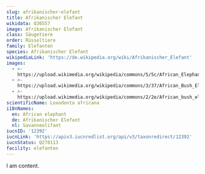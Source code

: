 ```yaml
---
slug: afrikanischer-elefant
title: Afrikanischer Elefant
wikidata: Q36557
image: Afrikanischer Elefant
class: Säugetiere
order: Rüsseltiere
family: Elefanten
species: Afrikanischer Elefant
wikipediaLink: 'https://de.wikipedia.org/wiki/Afrikanischer_Elefant'
images:
  - >-
    https://upload.wikimedia.org/wikipedia/commons/5/5c/African_Elephant_(Loxodonta_africana)_male_(16723147361).jpg
  - >-
    https://upload.wikimedia.org/wikipedia/commons/3/37/African_Bush_Elephant.jpg
  - >-
    https://upload.wikimedia.org/wikipedia/commons/2/2e/African_bush_elephant,_Loxodonta_africana_at_Punda_Maria,_Kruger_National_Park,_South_Africa._Includes_lots_of_baby_elephant._(20591203310).jpg
scientificName: Loxodonta africana
i18nNames:
  en: African elephant
  de: Afrikanischer Elefant
  nl: Savanneolifant
iucnID: '12392'
iucnLink: 'https://apiv3.iucnredlist.org/api/v3/taxonredirect/12392'
iucnStatus: Q278113
facility: elefanten
---
```


I am content.
